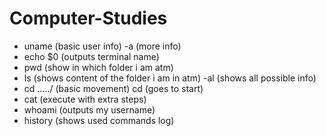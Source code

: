 # Computer-Studies
- uname (basic user info) -a (more info)
- echo $0 (outputs terminal name)
- pwd (show in which folder i am atm)
- ls (shows content of the folder i am in atm) -al (shows all possible info) 
- cd ...../ (basic movement) cd (goes to start)
- cat (execute with extra steps)
- whoami (outputs my username)
- history (shows used commands log)

